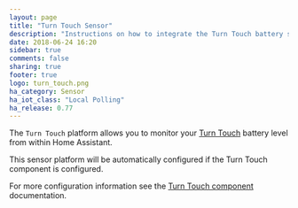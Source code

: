 ```yaml
---
layout: page
title: "Turn Touch Sensor"
description: "Instructions on how to integrate the Turn Touch battery sensor into Home Assistant."
date: 2018-06-24 16:20
sidebar: true
comments: false
sharing: true
footer: true
logo: turn_touch.png
ha_category: Sensor
ha_iot_class: "Local Polling"
ha_release: 0.77
---
```


The `Turn Touch` platform allows you to monitor your [Turn Touch](https://shop.turntouch.com/) battery level from within Home Assistant.

This sensor platform will be automatically configured if the Turn Touch component is configured.

For more configuration information see the [Turn Touch component](/components/turn_touch/) documentation.
